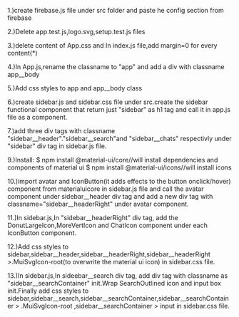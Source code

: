 1.)create firebase.js file under src folder and paste he config section from firebase

2.)Delete app.test.js,logo.svg,setup.test.js files

3.)delete content of App.css and In index.js file,add margin=0 for every content(*)

4.)In App.js,rename the classname to "app" and add a  div with classname app__body 

5.)Add css styles to app and app__body class

6.)create sidebar.js and sidebar.css file under src.create the sidebar functional component that return just "sidebar" as h1 tag and call it in app.js file as a component.

7.)add three div tags with classname "sidebar__header"."sidebar__search"and "sidebar__chats" respectivly under "sidebar" div tag in sidebar.js file.

9.)Install:
            $ npm install @material-ui/core//will install dependencies and components of material ui
            $ npm install @material-ui/icons//will install icons 

10.)import  avatar and IconButton(it adds effects to the button onclick/hover) component from materialuicore in  sidebar.js file and call the avatar component under sidebar__header div tag and add a new div tag with classname="sidebar__headerRight" under avatar component.

11.)In sidebar.js,In "sidebar__headerRight" div tag, add the  DonutLargeIcon,MoreVertIcon and ChatIcon component under each IconButton component.

12.)Add css styles to sidebar,sidebar__header,sidebar__headerRight,sidebar__headerRight >.MuiSvgIcon-root(to overwrite the material ui icon) in sidebar.css file.

13.)In sidebar.js,In sideebar__search div tag, add div tag with classname as "sidebar__searchContainer"  init.Wrap SearchOutlined icon and input box init.Finally add css styles to sidebar,sidebar__search,sidebar__searchContainer,sidebar__searchContainer > .MuiSvgIcon-root ,sidebar__searchContainer > input in sidebar.css file.